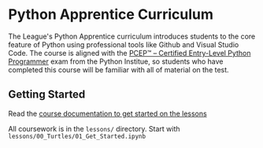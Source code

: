 # Python Apprentice Curriculum

The League's Python Apprentice curriculum introduces students to the core feature
of Python using professional tools like Github and Visual Studio Code. The
course is aligned with the [PCEP™ – Certified Entry-Level Python Programmer](https://pythoninstitute.org/pcep) 
exam from the Python Institue, so students who have completed this course
will be familiar with all of material on the test. 

## Getting Started

Read the [course documentation to get started on the lessons](https://league-curriculum.github.io/Python-Apprentice/getting_started.html)

All coursework is in the `lessons/` directory. Start with `lessons/00_Turtles/01_Get_Started.ipynb`



